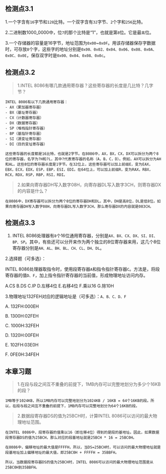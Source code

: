 ## 检测点3.1
1.一个字含有`16`字节和`128`比特。一个双字含有`32`字节、`2`个字和`256`比特。

2.二进制数1000_0000中，位`7`的那个比特是“1”，也就是第`8`位。它是最`高`位。

3.一个存储器的容量是16字节，地址范围为`0x00`~`0x0F`。用该存储器保存字数据时，可存放`8`个字，这些字的地址分别是`0x00、0x02、0x04、0x06、0x08、0x0A、0x0C、0x0E`，保存双字时是`0x00、0x04、0x08、0x0c`。

## 检测点3.2
> 1.INTEL 8086有哪几款通用寄存器？这些寄存器的长度是几比特？几字节？
```
INTEL 8086有以下几款通用寄存器：
- AX（累加器寄存器）
- BX（基址寄存器）
- CX（计数器寄存器）
- DX（数据寄存器）
- SP（堆栈指针寄存器）
- BP（基指针寄存器）
- SI（源变址寄存器）
- DI（目的变址寄存器）

这些寄存器的长度都是16比特，也就是2字节。在8086中，AX，BX，CX，DX可以拆分为两个8位的寄存器，名字为?H和?L，其中?代表寄存器的名称（A，B，C，D）。例如，AX可以拆分为AH和AL。这些8位的寄存器长度是1字节。在32位上，这些寄存器可以加上前缀E，变为EAX，EBX，ECX，EDX，ESP，EBP，ESI，EDI。在64位上，可以加上前缀R，变为RAX，RBX，RCX，RDX，RSP，RBP，RSI，RDI。
```
> 2.如果向寄存器DH写入数字08H，向寄存器DL写入数字3CH，则寄存器DX的内容是什么？
```
在8086中，DX寄存器可以拆分为两个8位的寄存器DH和DL。其中，DH是高8位，DL是低8位。如果向寄存器DH写入数字08H，向寄存器DL写入数字3CH，那么寄存器DX的内容就是083CH。
```

## 检测点3.3
1. INTEL 8086处理器有`8`个16位通用寄存器，分别是`AX、BX、CX、DX、SI、DI、BP、SP`。其中，有些还可以分开来作为两个独立的8位寄存器来用，这几个8位寄存器分别是`AH、AL、BH、BL、CH、CL、DH、DL`。

2.选择题（可多选）：

INTEL 8086处理器取指令时，使用段寄存器`A`和指令指针寄存器`C`。方法是，将段寄存器的值`D、F`，加上指令指针寄存器的当前值，形成物理地址访问内存。


A.CS  B.DS  C.IP  D.左移4位  E.右移4位  F.乘以16  G.除10H

3.物理地址132FEH对应的逻辑地址是（可多选）：`A、B、C、D、F`

A. 132FH:000EH

B. 1300H:02FEH

C. 1000H:32FEH

D. 1320H:00FEH

E. 102FH:03E0H

F. 0FE0H:34FEH

## 本章习题
> 1.在段与段之间互不重叠的前提下，1MB内存可以完整地划分为多少个16KB的段？
```
1MB等于1024KB，所以1MB内存可以完整地划分为1024KB / 16KB = 64个16KB的段。所以，在段与段之间互不重叠的前提下，1MB内存可以完整地划分为64个16KB的段。
```
> 2.数据段寄存器DS的值为25BCH时，计算INTEL 8086可以访问的最大物理地址范围。
```
在INTEL 8086中，段寄存器的值乘以16（即左移4位）得到的是段的基地址。因此，如果数据段寄存器DS的值为25BCH，那么对应的段基地址就是25BCH * 16 = 25BC0H。

在8086中，偏移地址的最大值是FFFFH，所以，当DS=25BCH时，可以访问的最大物理地址就是段基地址加上偏移地址的最大值，即25BC0H + FFFFH = 35BBFH。

所以，当数据段寄存器DS的值为25BCH时，INTEL 8086可以访问的最大物理地址范围是从25BC0H到35BBFH。
```
